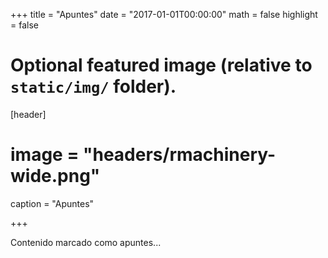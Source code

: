 +++
title = "Apuntes"
date = "2017-01-01T00:00:00"
math = false
highlight = false

# Optional featured image (relative to `static/img/` folder).
[header]
# image = "headers/rmachinery-wide.png"
caption = "Apuntes"

+++

Contenido marcado como apuntes...